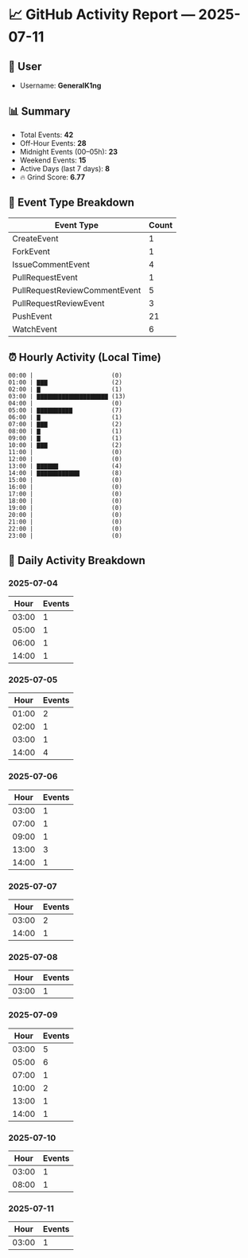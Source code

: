# 📈 GitHub Activity Report — 2025-07-11

## 👤 User
- Username: **GeneralK1ng**

## 📊 Summary
- Total Events: **42**
- Off-Hour Events: **28**
- Midnight Events (00–05h): **23**
- Weekend Events: **15**
- Active Days (last 7 days): **8**
- 🔥 Grind Score: **6.77**

## 🔧 Event Type Breakdown
| Event Type | Count |
|------------|-------|
| CreateEvent | 1 |
| ForkEvent | 1 |
| IssueCommentEvent | 4 |
| PullRequestEvent | 1 |
| PullRequestReviewCommentEvent | 5 |
| PullRequestReviewEvent | 3 |
| PushEvent | 21 |
| WatchEvent | 6 |

## ⏰ Hourly Activity (Local Time)
```text
00:00 |                      (0)
01:00 | ▇▇▇                  (2)
02:00 | ▇                    (1)
03:00 | ▇▇▇▇▇▇▇▇▇▇▇▇▇▇▇▇▇▇▇▇ (13)
04:00 |                      (0)
05:00 | ▇▇▇▇▇▇▇▇▇▇           (7)
06:00 | ▇                    (1)
07:00 | ▇▇▇                  (2)
08:00 | ▇                    (1)
09:00 | ▇                    (1)
10:00 | ▇▇▇                  (2)
11:00 |                      (0)
12:00 |                      (0)
13:00 | ▇▇▇▇▇▇               (4)
14:00 | ▇▇▇▇▇▇▇▇▇▇▇▇         (8)
15:00 |                      (0)
16:00 |                      (0)
17:00 |                      (0)
18:00 |                      (0)
19:00 |                      (0)
20:00 |                      (0)
21:00 |                      (0)
22:00 |                      (0)
23:00 |                      (0)
```

## 📆 Daily Activity Breakdown
### 2025-07-04
| Hour | Events |
|------|--------|
| 03:00 | 1 |
| 05:00 | 1 |
| 06:00 | 1 |
| 14:00 | 1 |

### 2025-07-05
| Hour | Events |
|------|--------|
| 01:00 | 2 |
| 02:00 | 1 |
| 03:00 | 1 |
| 14:00 | 4 |

### 2025-07-06
| Hour | Events |
|------|--------|
| 03:00 | 1 |
| 07:00 | 1 |
| 09:00 | 1 |
| 13:00 | 3 |
| 14:00 | 1 |

### 2025-07-07
| Hour | Events |
|------|--------|
| 03:00 | 2 |
| 14:00 | 1 |

### 2025-07-08
| Hour | Events |
|------|--------|
| 03:00 | 1 |

### 2025-07-09
| Hour | Events |
|------|--------|
| 03:00 | 5 |
| 05:00 | 6 |
| 07:00 | 1 |
| 10:00 | 2 |
| 13:00 | 1 |
| 14:00 | 1 |

### 2025-07-10
| Hour | Events |
|------|--------|
| 03:00 | 1 |
| 08:00 | 1 |

### 2025-07-11
| Hour | Events |
|------|--------|
| 03:00 | 1 |

